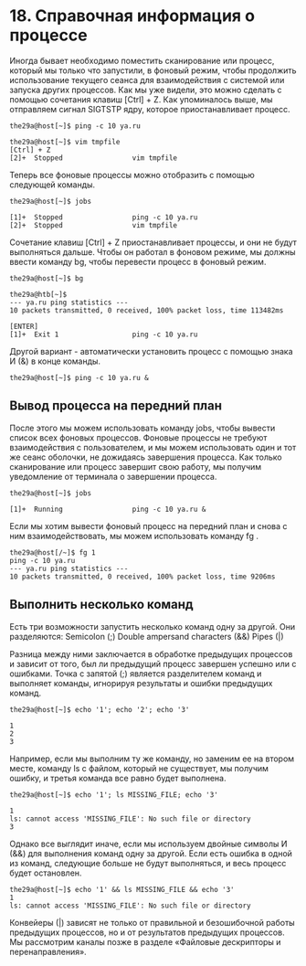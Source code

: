 # 18. Справочная информация о процессе

Иногда бывает необходимо поместить сканирование или процесс, который мы только что запустили, в фоновый режим, чтобы продолжить использование текущего сеанса для взаимодействия с системой или запуска других процессов. Как мы уже видели, это можно сделать с помощью сочетания клавиш [Ctrl] + Z. Как упоминалось выше, мы отправляем сигнал SIGTSTP ядру, которое приостанавливает процесс.
```
the29a@host[~]$ ping -c 10 ya.ru
```
```
the29a@host[~]$ vim tmpfile
[Ctrl] + Z
[2]+  Stopped                 vim tmpfile
```
Теперь все фоновые процессы можно отобразить с помощью следующей команды.
```
the29a@host[~]$ jobs

[1]+  Stopped                 ping -c 10 ya.ru
[2]+  Stopped                 vim tmpfile
```
Сочетание клавиш [Ctrl] + Z приостанавливает процессы, и они не будут выполняться дальше. Чтобы он работал в фоновом режиме, мы должны ввести команду bg, чтобы перевести процесс в фоновый режим.
```
the29a@host[~]$ bg
```
```
the29a@htb[~]$ 
--- ya.ru ping statistics ---
10 packets transmitted, 0 received, 100% packet loss, time 113482ms

[ENTER]
[1]+  Exit 1                  ping -c 10 ya.ru
```

Другой вариант - автоматически установить процесс с помощью знака И (&) в конце команды.
```
the29a@host[~]$ ping -c 10 ya.ru &
```
Вывод процесса на передний план
----
После этого мы можем использовать команду jobs, чтобы вывести список всех фоновых процессов. Фоновые процессы не требуют взаимодействия с пользователем, и мы можем использовать один и тот же сеанс оболочки, не дожидаясь завершения процесса. Как только сканирование или процесс завершит свою работу, мы получим уведомление от терминала о завершении процесса.
```
the29a@host[~]$ jobs

[1]+  Running                 ping -c 10 ya.ru &
```
Если мы хотим вывести фоновый процесс на передний план и снова с ним взаимодействовать, мы можем использовать команду fg <ID>.
```
the29a@host[/~]$ fg 1
ping -c 10 ya.ru
--- ya.ru ping statistics ---
10 packets transmitted, 0 received, 100% packet loss, time 9206ms
```
Выполнить несколько команд
---
Есть три возможности запустить несколько команд одну за другой. Они разделяются:
    Semicolon (;)
    Double ampersand characters (&&)
    Pipes (|)
    
Разница между ними заключается в обработке предыдущих процессов и зависит от того, был ли предыдущий процесс завершен успешно или с ошибками. Точка с запятой (;) является разделителем команд и выполняет команды, игнорируя результаты и ошибки предыдущих команд.
```
the29a@host[~]$ echo '1'; echo '2'; echo '3'

1
2
3
```
Например, если мы выполним ту же команду, но заменим ее на втором месте, команду ls с файлом, который не существует, мы получим ошибку, и третья команда все равно будет выполнена.
```
the29a@host[~]$ echo '1'; ls MISSING_FILE; echo '3'

1
ls: cannot access 'MISSING_FILE': No such file or directory
3
```
Однако все выглядит иначе, если мы используем двойные символы И (&&) для выполнения команд одну за другой. Если есть ошибка в одной из команд, следующие больше не будут выполняться, и весь процесс будет остановлен.
```
the29a@host[~]$ echo '1' && ls MISSING_FILE && echo '3'
1
ls: cannot access 'MISSING_FILE': No such file or directory
```
Конвейеры (|) зависят не только от правильной и безошибочной работы предыдущих процессов, но и от результатов предыдущих процессов. Мы рассмотрим каналы позже в разделе «Файловые дескрипторы и перенаправления».
